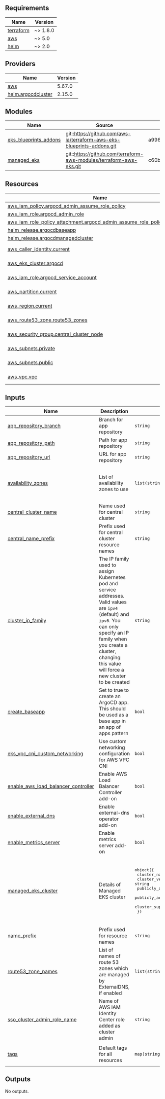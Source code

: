 <!-- BEGINNING OF PRE-COMMIT-TERRAFORM DOCS HOOK -->
## Requirements

| Name | Version |
|------|---------|
| <a name="requirement_terraform"></a> [terraform](#requirement\_terraform) | ~> 1.8.0 |
| <a name="requirement_aws"></a> [aws](#requirement\_aws) | ~> 5.0 |
| <a name="requirement_helm"></a> [helm](#requirement\_helm) | ~> 2.0 |

## Providers

| Name | Version |
|------|---------|
| <a name="provider_aws"></a> [aws](#provider\_aws) | 5.67.0 |
| <a name="provider_helm.argocdcluster"></a> [helm.argocdcluster](#provider\_helm.argocdcluster) | 2.15.0 |

## Modules

| Name | Source | Version |
|------|--------|---------|
| <a name="module_eks_blueprints_addons"></a> [eks\_blueprints\_addons](#module\_eks\_blueprints\_addons) | git::https://github.com/aws-ia/terraform-aws-eks-blueprints-addons.git | a9963f4a0e168f73adb033be594ac35868696a91 |
| <a name="module_managed_eks"></a> [managed\_eks](#module\_managed\_eks) | git::https://github.com/terraform-aws-modules/terraform-aws-eks.git | c60b70fbc80606eb4ed8cf47063ac6ed0d8dd435 |

## Resources

| Name | Type |
|------|------|
| [aws_iam_policy.argocd_admin_assume_role_policy](https://registry.terraform.io/providers/hashicorp/aws/latest/docs/resources/iam_policy) | resource |
| [aws_iam_role.argocd_admin_role](https://registry.terraform.io/providers/hashicorp/aws/latest/docs/resources/iam_role) | resource |
| [aws_iam_role_policy_attachment.argocd_admin_assume_role_policy_attachment](https://registry.terraform.io/providers/hashicorp/aws/latest/docs/resources/iam_role_policy_attachment) | resource |
| [helm_release.argocdbaseapp](https://registry.terraform.io/providers/hashicorp/helm/latest/docs/resources/release) | resource |
| [helm_release.argocdmanagedcluster](https://registry.terraform.io/providers/hashicorp/helm/latest/docs/resources/release) | resource |
| [aws_caller_identity.current](https://registry.terraform.io/providers/hashicorp/aws/latest/docs/data-sources/caller_identity) | data source |
| [aws_eks_cluster.argocd](https://registry.terraform.io/providers/hashicorp/aws/latest/docs/data-sources/eks_cluster) | data source |
| [aws_iam_role.argocd_service_account](https://registry.terraform.io/providers/hashicorp/aws/latest/docs/data-sources/iam_role) | data source |
| [aws_partition.current](https://registry.terraform.io/providers/hashicorp/aws/latest/docs/data-sources/partition) | data source |
| [aws_region.current](https://registry.terraform.io/providers/hashicorp/aws/latest/docs/data-sources/region) | data source |
| [aws_route53_zone.route53_zones](https://registry.terraform.io/providers/hashicorp/aws/latest/docs/data-sources/route53_zone) | data source |
| [aws_security_group.central_cluster_node](https://registry.terraform.io/providers/hashicorp/aws/latest/docs/data-sources/security_group) | data source |
| [aws_subnets.private](https://registry.terraform.io/providers/hashicorp/aws/latest/docs/data-sources/subnets) | data source |
| [aws_subnets.public](https://registry.terraform.io/providers/hashicorp/aws/latest/docs/data-sources/subnets) | data source |
| [aws_vpc.vpc](https://registry.terraform.io/providers/hashicorp/aws/latest/docs/data-sources/vpc) | data source |

## Inputs

| Name | Description | Type | Default | Required |
|------|-------------|------|---------|:--------:|
| <a name="input_app_repository_branch"></a> [app\_repository\_branch](#input\_app\_repository\_branch) | Branch for app repository | `string` | `""` | no |
| <a name="input_app_repository_path"></a> [app\_repository\_path](#input\_app\_repository\_path) | Path for app repository | `string` | `""` | no |
| <a name="input_app_repository_url"></a> [app\_repository\_url](#input\_app\_repository\_url) | URL for app repository | `string` | `""` | no |
| <a name="input_availability_zones"></a> [availability\_zones](#input\_availability\_zones) | List of availability zones to use | `list(string)` | <pre>[<br>  "us-east-1a",<br>  "us-east-1b",<br>  "us-east-1c"<br>]</pre> | no |
| <a name="input_central_cluster_name"></a> [central\_cluster\_name](#input\_central\_cluster\_name) | Name used for central cluster | `string` | `"argocdstartercluster"` | no |
| <a name="input_central_name_prefix"></a> [central\_name\_prefix](#input\_central\_name\_prefix) | Prefix used for central cluster resource names | `string` | `"argocdstarter"` | no |
| <a name="input_cluster_ip_family"></a> [cluster\_ip\_family](#input\_cluster\_ip\_family) | The IP family used to assign Kubernetes pod and service addresses. Valid values are `ipv4` (default) and `ipv6`. You can only specify an IP family when you create a cluster, changing this value will force a new cluster to be created | `string` | `"ipv4"` | no |
| <a name="input_create_baseapp"></a> [create\_baseapp](#input\_create\_baseapp) | Set to true to create an ArgoCD app. This should be used as a base app in an app of apps pattern | `bool` | `false` | no |
| <a name="input_eks_vpc_cni_custom_networking"></a> [eks\_vpc\_cni\_custom\_networking](#input\_eks\_vpc\_cni\_custom\_networking) | Use custom networking configuration for AWS VPC CNI | `bool` | `true` | no |
| <a name="input_enable_aws_load_balancer_controller"></a> [enable\_aws\_load\_balancer\_controller](#input\_enable\_aws\_load\_balancer\_controller) | Enable AWS Load Balancer Controller add-on | `bool` | `false` | no |
| <a name="input_enable_external_dns"></a> [enable\_external\_dns](#input\_enable\_external\_dns) | Enable external-dns operator add-on | `bool` | `false` | no |
| <a name="input_enable_metrics_server"></a> [enable\_metrics\_server](#input\_enable\_metrics\_server) | Enable metrics server add-on | `bool` | `true` | no |
| <a name="input_managed_eks_cluster"></a> [managed\_eks\_cluster](#input\_managed\_eks\_cluster) | Details of Managed EKS cluster | <pre>object({<br>    cluster_name                      = string<br>    cluster_version                   = string<br>    publicly_accessible_cluster       = bool<br>    publicly_accessible_cluster_cidrs = list(string)<br>    cluster_support_type              = string<br>  })</pre> | <pre>{<br>  "cluster_name": "argocdmanagedcluster",<br>  "cluster_support_type": "STANDARD",<br>  "cluster_version": "1.30",<br>  "publicly_accessible_cluster": true,<br>  "publicly_accessible_cluster_cidrs": [<br>    "0.0.0.0/0"<br>  ]<br>}</pre> | no |
| <a name="input_name_prefix"></a> [name\_prefix](#input\_name\_prefix) | Prefix used for resource names | `string` | `"argocdmanagedstarter"` | no |
| <a name="input_route53_zone_names"></a> [route53\_zone\_names](#input\_route53\_zone\_names) | List of names of route 53 zones which are managed by ExternalDNS, if enabled | `list(string)` | `[]` | no |
| <a name="input_sso_cluster_admin_role_name"></a> [sso\_cluster\_admin\_role\_name](#input\_sso\_cluster\_admin\_role\_name) | Name of AWS IAM Identity Center role added as cluster admin | `string` | `"AWSReservedSSO_AWSAdministratorAccess_1bbf9fcc3b81288e"` | no |
| <a name="input_tags"></a> [tags](#input\_tags) | Default tags for all resources | `map(string)` | <pre>{<br>  "Environment": "Sample"<br>}</pre> | no |

## Outputs

No outputs.
<!-- END OF PRE-COMMIT-TERRAFORM DOCS HOOK -->
